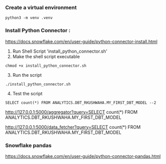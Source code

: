 ### Create a virtual environment
```
python3 -m venv .venv
```



### Install Python Connector :
https://docs.snowflake.com/en/user-guide/python-connector-install.html

1. Run Shell Script 'install_python_connector.sh'
2. Make the shell script executable
```
chmod +x install_python_connector.sh
```
3. Run the script
```
./install_python_connector.sh
```

4. Test the script
```
SELECT count(*) FROM ANALYTICS.DBT_RKUSHWAHA.MY_FIRST_DBT_MODEL --2
```

http://127.0.0.1:5000/aggregator?query=SELECT count(*) FROM ANALYTICS.DBT_RKUSHWAHA.MY_FIRST_DBT_MODEL


http://127.0.0.1:5000/data_fetcher?query=SELECT count(*) FROM ANALYTICS.DBT_RKUSHWAHA.MY_FIRST_DBT_MODEL


### Snowflake pandas
https://docs.snowflake.com/en/user-guide/python-connector-pandas.html

### 

